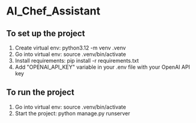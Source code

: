 # AI_Chef_Assistant

## To set up the project

1. Create virtual env: python3.12 -m venv .venv
2. Go into virtual env: source .venv/bin/activate
3. Install requirements: pip install -r requirements.txt
4. Add "OPENAI_API_KEY" variable in your .env file with your OpenAI API key

## To run the project

1. Go into virtual env: source .venv/bin/activate
2. Start the project: python manage.py runserver

